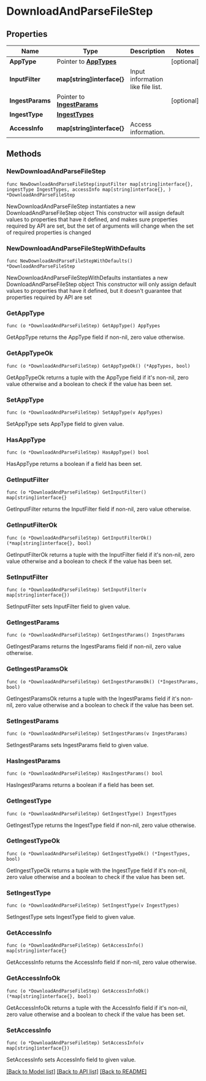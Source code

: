 # DownloadAndParseFileStep

## Properties

Name | Type | Description | Notes
------------ | ------------- | ------------- | -------------
**AppType** | Pointer to [**AppTypes**](AppTypes.md) |  | [optional] 
**InputFilter** | **map[string]interface{}** | Input information like file list. | 
**IngestParams** | Pointer to [**IngestParams**](IngestParams.md) |  | [optional] 
**IngestType** | [**IngestTypes**](IngestTypes.md) |  | 
**AccessInfo** | **map[string]interface{}** | Access information. | 

## Methods

### NewDownloadAndParseFileStep

`func NewDownloadAndParseFileStep(inputFilter map[string]interface{}, ingestType IngestTypes, accessInfo map[string]interface{}, ) *DownloadAndParseFileStep`

NewDownloadAndParseFileStep instantiates a new DownloadAndParseFileStep object
This constructor will assign default values to properties that have it defined,
and makes sure properties required by API are set, but the set of arguments
will change when the set of required properties is changed

### NewDownloadAndParseFileStepWithDefaults

`func NewDownloadAndParseFileStepWithDefaults() *DownloadAndParseFileStep`

NewDownloadAndParseFileStepWithDefaults instantiates a new DownloadAndParseFileStep object
This constructor will only assign default values to properties that have it defined,
but it doesn't guarantee that properties required by API are set

### GetAppType

`func (o *DownloadAndParseFileStep) GetAppType() AppTypes`

GetAppType returns the AppType field if non-nil, zero value otherwise.

### GetAppTypeOk

`func (o *DownloadAndParseFileStep) GetAppTypeOk() (*AppTypes, bool)`

GetAppTypeOk returns a tuple with the AppType field if it's non-nil, zero value otherwise
and a boolean to check if the value has been set.

### SetAppType

`func (o *DownloadAndParseFileStep) SetAppType(v AppTypes)`

SetAppType sets AppType field to given value.

### HasAppType

`func (o *DownloadAndParseFileStep) HasAppType() bool`

HasAppType returns a boolean if a field has been set.

### GetInputFilter

`func (o *DownloadAndParseFileStep) GetInputFilter() map[string]interface{}`

GetInputFilter returns the InputFilter field if non-nil, zero value otherwise.

### GetInputFilterOk

`func (o *DownloadAndParseFileStep) GetInputFilterOk() (*map[string]interface{}, bool)`

GetInputFilterOk returns a tuple with the InputFilter field if it's non-nil, zero value otherwise
and a boolean to check if the value has been set.

### SetInputFilter

`func (o *DownloadAndParseFileStep) SetInputFilter(v map[string]interface{})`

SetInputFilter sets InputFilter field to given value.


### GetIngestParams

`func (o *DownloadAndParseFileStep) GetIngestParams() IngestParams`

GetIngestParams returns the IngestParams field if non-nil, zero value otherwise.

### GetIngestParamsOk

`func (o *DownloadAndParseFileStep) GetIngestParamsOk() (*IngestParams, bool)`

GetIngestParamsOk returns a tuple with the IngestParams field if it's non-nil, zero value otherwise
and a boolean to check if the value has been set.

### SetIngestParams

`func (o *DownloadAndParseFileStep) SetIngestParams(v IngestParams)`

SetIngestParams sets IngestParams field to given value.

### HasIngestParams

`func (o *DownloadAndParseFileStep) HasIngestParams() bool`

HasIngestParams returns a boolean if a field has been set.

### GetIngestType

`func (o *DownloadAndParseFileStep) GetIngestType() IngestTypes`

GetIngestType returns the IngestType field if non-nil, zero value otherwise.

### GetIngestTypeOk

`func (o *DownloadAndParseFileStep) GetIngestTypeOk() (*IngestTypes, bool)`

GetIngestTypeOk returns a tuple with the IngestType field if it's non-nil, zero value otherwise
and a boolean to check if the value has been set.

### SetIngestType

`func (o *DownloadAndParseFileStep) SetIngestType(v IngestTypes)`

SetIngestType sets IngestType field to given value.


### GetAccessInfo

`func (o *DownloadAndParseFileStep) GetAccessInfo() map[string]interface{}`

GetAccessInfo returns the AccessInfo field if non-nil, zero value otherwise.

### GetAccessInfoOk

`func (o *DownloadAndParseFileStep) GetAccessInfoOk() (*map[string]interface{}, bool)`

GetAccessInfoOk returns a tuple with the AccessInfo field if it's non-nil, zero value otherwise
and a boolean to check if the value has been set.

### SetAccessInfo

`func (o *DownloadAndParseFileStep) SetAccessInfo(v map[string]interface{})`

SetAccessInfo sets AccessInfo field to given value.



[[Back to Model list]](../README.md#documentation-for-models) [[Back to API list]](../README.md#documentation-for-api-endpoints) [[Back to README]](../README.md)


